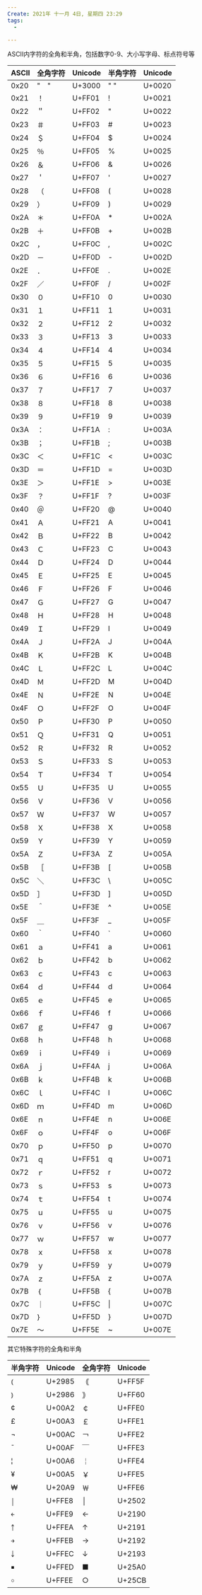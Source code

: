 ```yaml
---
Create: 2021年 十一月 4日, 星期四 23:29
tags: 
  - 

---
```


 

ASCII内字符的全角和半角，包括数字0-9、大小写字母、标点符号等

| ASCII | 全角字符 | Unicode | 半角字符 | Unicode |
| ----- | -------- | ------- | -------- | ------- |
| 0x20  | "　"     | U+3000  | " "      | U+0020  |
| 0x21  | ！       | U+FF01  | !        | U+0021  |
| 0x22  | ＂       | U+FF02  | "        | U+0022  |
| 0x23  | ＃       | U+FF03  | #        | U+0023  |
| 0x24  | ＄       | U+FF04  | $        | U+0024  |
| 0x25  | ％       | U+FF05  | %        | U+0025  |
| 0x26  | ＆       | U+FF06  | &        | U+0026  |
| 0x27  | ＇       | U+FF07  | '        | U+0027  |
| 0x28  | （       | U+FF08  | (        | U+0028  |
| 0x29  | ）       | U+FF09  | )        | U+0029  |
| 0x2A  | ＊       | U+FF0A  | *        | U+002A  |
| 0x2B  | ＋       | U+FF0B  | +        | U+002B  |
| 0x2C  | ，       | U+FF0C  | ,        | U+002C  |
| 0x2D  | －       | U+FF0D  | -        | U+002D  |
| 0x2E  | ．       | U+FF0E  | .        | U+002E  |
| 0x2F  | ／       | U+FF0F  | /        | U+002F  |
| 0x30  | ０       | U+FF10  | 0        | U+0030  |
| 0x31  | １       | U+FF11  | 1        | U+0031  |
| 0x32  | ２       | U+FF12  | 2        | U+0032  |
| 0x33  | ３       | U+FF13  | 3        | U+0033  |
| 0x34  | ４       | U+FF14  | 4        | U+0034  |
| 0x35  | ５       | U+FF15  | 5        | U+0035  |
| 0x36  | ６       | U+FF16  | 6        | U+0036  |
| 0x37  | ７       | U+FF17  | 7        | U+0037  |
| 0x38  | ８       | U+FF18  | 8        | U+0038  |
| 0x39  | ９       | U+FF19  | 9        | U+0039  |
| 0x3A  | ：       | U+FF1A  | :        | U+003A  |
| 0x3B  | ；       | U+FF1B  | ;        | U+003B  |
| 0x3C  | ＜       | U+FF1C  | <        | U+003C  |
| 0x3D  | ＝       | U+FF1D  | =        | U+003D  |
| 0x3E  | ＞       | U+FF1E  | >        | U+003E  |
| 0x3F  | ？       | U+FF1F  | ?        | U+003F  |
| 0x40  | ＠       | U+FF20  | @        | U+0040  |
| 0x41  | Ａ       | U+FF21  | A        | U+0041  |
| 0x42  | Ｂ       | U+FF22  | B        | U+0042  |
| 0x43  | Ｃ       | U+FF23  | C        | U+0043  |
| 0x44  | Ｄ       | U+FF24  | D        | U+0044  |
| 0x45  | Ｅ       | U+FF25  | E        | U+0045  |
| 0x46  | Ｆ       | U+FF26  | F        | U+0046  |
| 0x47  | Ｇ       | U+FF27  | G        | U+0047  |
| 0x48  | Ｈ       | U+FF28  | H        | U+0048  |
| 0x49  | Ｉ       | U+FF29  | I        | U+0049  |
| 0x4A  | Ｊ       | U+FF2A  | J        | U+004A  |
| 0x4B  | Ｋ       | U+FF2B  | K        | U+004B  |
| 0x4C  | Ｌ       | U+FF2C  | L        | U+004C  |
| 0x4D  | Ｍ       | U+FF2D  | M        | U+004D  |
| 0x4E  | Ｎ       | U+FF2E  | N        | U+004E  |
| 0x4F  | Ｏ       | U+FF2F  | O        | U+004F  |
| 0x50  | Ｐ       | U+FF30  | P        | U+0050  |
| 0x51  | Ｑ       | U+FF31  | Q        | U+0051  |
| 0x52  | Ｒ       | U+FF32  | R        | U+0052  |
| 0x53  | Ｓ       | U+FF33  | S        | U+0053  |
| 0x54  | Ｔ       | U+FF34  | T        | U+0054  |
| 0x55  | Ｕ       | U+FF35  | U        | U+0055  |
| 0x56  | Ｖ       | U+FF36  | V        | U+0056  |
| 0x57  | Ｗ       | U+FF37  | W        | U+0057  |
| 0x58  | Ｘ       | U+FF38  | X        | U+0058  |
| 0x59  | Ｙ       | U+FF39  | Y        | U+0059  |
| 0x5A  | Ｚ       | U+FF3A  | Z        | U+005A  |
| 0x5B  | ［       | U+FF3B  | [        | U+005B  |
| 0x5C  | ＼       | U+FF3C  | \        | U+005C  |
| 0x5D  | ］       | U+FF3D  | ]        | U+005D  |
| 0x5E  | ＾       | U+FF3E  | ^        | U+005E  |
| 0x5F  | ＿       | U+FF3F  | _        | U+005F  |
| 0x60  | ｀       | U+FF40  | `        | U+0060  |
| 0x61  | ａ       | U+FF41  | a        | U+0061  |
| 0x62  | ｂ       | U+FF42  | b        | U+0062  |
| 0x63  | ｃ       | U+FF43  | c        | U+0063  |
| 0x64  | ｄ       | U+FF44  | d        | U+0064  |
| 0x65  | ｅ       | U+FF45  | e        | U+0065  |
| 0x66  | ｆ       | U+FF46  | f        | U+0066  |
| 0x67  | ｇ       | U+FF47  | g        | U+0067  |
| 0x68  | ｈ       | U+FF48  | h        | U+0068  |
| 0x69  | ｉ       | U+FF49  | i        | U+0069  |
| 0x6A  | ｊ       | U+FF4A  | j        | U+006A  |
| 0x6B  | ｋ       | U+FF4B  | k        | U+006B  |
| 0x6C  | ｌ       | U+FF4C  | l        | U+006C  |
| 0x6D  | ｍ       | U+FF4D  | m        | U+006D  |
| 0x6E  | ｎ       | U+FF4E  | n        | U+006E  |
| 0x6F  | ｏ       | U+FF4F  | o        | U+006F  |
| 0x70  | ｐ       | U+FF50  | p        | U+0070  |
| 0x71  | ｑ       | U+FF51  | q        | U+0071  |
| 0x72  | ｒ       | U+FF52  | r        | U+0072  |
| 0x73  | ｓ       | U+FF53  | s        | U+0073  |
| 0x74  | ｔ       | U+FF54  | t        | U+0074  |
| 0x75  | ｕ       | U+FF55  | u        | U+0075  |
| 0x76  | ｖ       | U+FF56  | v        | U+0076  |
| 0x77  | ｗ       | U+FF57  | w        | U+0077  |
| 0x78  | ｘ       | U+FF58  | x        | U+0078  |
| 0x79  | ｙ       | U+FF59  | y        | U+0079  |
| 0x7A  | ｚ       | U+FF5A  | z        | U+007A  |
| 0x7B  | ｛       | U+FF5B  | {        | U+007B  |
| 0x7C  | ｜       | U+FF5C  | \|       | U+007C  |
| 0x7D  | ｝       | U+FF5D  | }        | U+007D  |
| 0x7E  | ～       | U+FF5E  | ~        | U+007E  |



其它特殊字符的全角和半角

 

| 半角字符 | Unicode | 全角字符 | Unicode |
| -------- | ------- | -------- | ------- |
| ⦅        | U+2985  | ｟       | U+FF5F  |
| ⦆        | U+2986  | ｠       | U+FF60  |
| ¢        | U+00A2  | ￠       | U+FFE0  |
| £        | U+00A3  | ￡       | U+FFE1  |
| ¬        | U+00AC  | ￢       | U+FFE2  |
| ¯        | U+00AF  | ￣       | U+FFE3  |
| ¦        | U+00A6  | ￤       | U+FFE4  |
| ¥        | U+00A5  | ￥       | U+FFE5  |
| ₩        | U+20A9  | ￦       | U+FFE6  |
| ￨        | U+FFE8  | │        | U+2502  |
| ￩        | U+FFE9  | ←        | U+2190  |
| ￪        | U+FFEA  | ↑        | U+2191  |
| ￫        | U+FFEB  | →        | U+2192  |
| ￬        | U+FFEC  | ↓        | U+2193  |
| ￭        | U+FFED  | ■        | U+25A0  |
| ￮        | U+FFEE  | ○        | U+25CB  |

